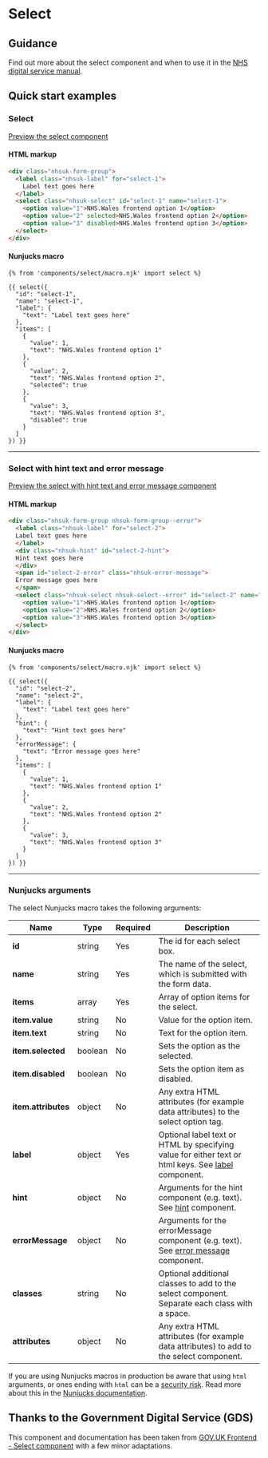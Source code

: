 # Select

## Guidance

Find out more about the select component and when to use it in the [NHS digital service manual](https://service-manual.nhs.uk/design-system/components/select).

## Quick start examples

### Select

[Preview the select component](https://nhsuk.github.io/nhsuk-frontend/components/select/index.html)

#### HTML markup

```html
<div class="nhsuk-form-group">
  <label class="nhsuk-label" for="select-1">
    Label text goes here
  </label>
  <select class="nhsuk-select" id="select-1" name="select-1">
    <option value="1">NHS.Wales frontend option 1</option>
    <option value="2" selected>NHS.Wales frontend option 2</option>
    <option value="3" disabled>NHS.Wales frontend option 3</option>
  </select>
</div>
```

#### Nunjucks macro

```
{% from 'components/select/macro.njk' import select %}

{{ select({
  "id": "select-1",
  "name": "select-1",
  "label": {
    "text": "Label text goes here"
  },
  "items": [
    {
      "value": 1,
      "text": "NHS.Wales frontend option 1"
    },
    {
      "value": 2,
      "text": "NHS.Wales frontend option 2",
      "selected": true
    },
    {
      "value": 3,
      "text": "NHS.Wales frontend option 3",
      "disabled": true
    }
  ]
}) }}
```

---

### Select with hint text and error message

[Preview the select with hint text and error message component](https://nhsuk.github.io/nhsuk-frontend/components/select/hint-error.html)

#### HTML markup

```html
<div class="nhsuk-form-group nhsuk-form-group--error">
  <label class="nhsuk-label" for="select-2">
  Label text goes here
  </label>
  <div class="nhsuk-hint" id="select-2-hint">
  Hint text goes here
  </div>
  <span id="select-2-error" class="nhsuk-error-message">
  Error message goes here
  </span>
  <select class="nhsuk-select nhsuk-select--error" id="select-2" name="select-2" aria-describedby="select-2-hint select-2-error">
    <option value="1">NHS.Wales frontend option 1</option>
    <option value="2">NHS.Wales frontend option 2</option>
    <option value="3">NHS.Wales frontend option 3</option>
  </select>
</div>
```

#### Nunjucks macro

```
{% from 'components/select/macro.njk' import select %}

{{ select({
  "id": "select-2",
  "name": "select-2",
  "label": {
    "text": "Label text goes here"
  },
  "hint": {
    "text": "Hint text goes here"
  },
  "errorMessage": {
    "text": "Error message goes here"
  },
  "items": [
    {
      "value": 1,
      "text": "NHS.Wales frontend option 1"
    },
    {
      "value": 2,
      "text": "NHS.Wales frontend option 2"
    },
    {
      "value": 3,
      "text": "NHS.Wales frontend option 3"
    }
  ]
}) }}
```

---

### Nunjucks arguments

The select Nunjucks macro takes the following arguments:

| Name                | Type     | Required  | Description                 |
| --------------------|----------|-----------|-----------------------------|
| **id**              | string   | Yes       | The id for each select box. |
| **name**            | string   | Yes       | The name of the select, which is submitted with the form data. |
| **items**           | array	   | Yes       | Array of option items for the select. |
| **item.value**      | string   | No        | Value for the option item. |
| **item.text**       | string   | No        | Text for the option item. |
| **item.selected**   | boolean  | No        | Sets the option as the selected. |
| **item.disabled**   | boolean  | No        | Sets the option item as disabled. |
| **item.attributes** | object   | No        | Any extra HTML attributes (for example data attributes) to the select option tag. |
| **label**           | object   | Yes       | Optional label text or HTML by specifying value for either text or html keys. See [label](https://github.com/nwisbeta/nhswales-frontend/tree/master/packages/components/label) component. |
| **hint**            | object   | No        | Arguments for the hint component (e.g. text). See [hint](https://github.com/nwisbeta/nhswales-frontend/tree/master/packages/components/hint) component. |
| **errorMessage**    | object   | No        | Arguments for the errorMessage component (e.g. text). See [error message](https://github.com/nwisbeta/nhswales-frontend/tree/master/packages/components/error-message) component. |
| **classes**         | string   | No        | Optional additional classes to add to the select component. Separate each class with a space. |
| **attributes**      | object   | No        | Any extra HTML attributes (for example data attributes) to add to the select component. |

If you are using Nunjucks macros in production be aware that using `html` arguments, or ones ending with `html` can be a [security risk](https://developer.mozilla.org/en-US/docs/Glossary/Cross-site_scripting). Read more about this in the [Nunjucks documentation](https://mozilla.github.io/nunjucks/api.html#user-defined-templates-warning).

## Thanks to the Government Digital Service (GDS)

This component and documentation has been taken from [GOV.UK Frontend - Select component](https://github.com/alphagov/govuk-frontend/tree/master/package/components/select) with a few minor adaptations.
